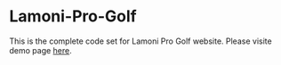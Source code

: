Lamoni-Pro-Golf
===============

This is the complete code set for Lamoni Pro Golf website.
Please visite demo page [here](http://chen-chen.me/project/lamonigolf/lamonigolf.html).
